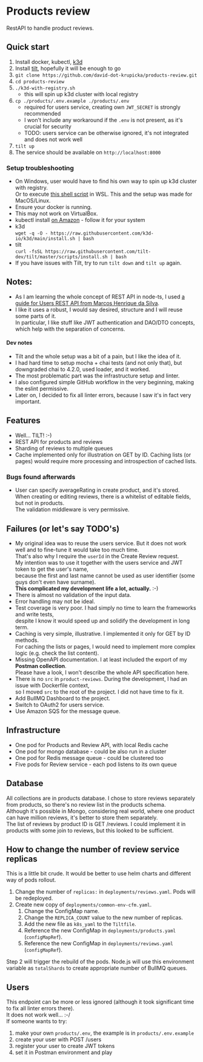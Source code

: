 # Products review
RestAPI to handle product reviews.

## Quick start
1. Install docker, kubectl, [k3d](https://k3d.io/v5.7.3/#install-script)
2. Install [tilt](https://github.com/windmilleng/tilt#installing), hopefully it will be enough to go
3. `git clone https://github.com/david-dot-krupicka/products-review.git`
4. `cd products-review`
5.  `./k3d-with-registry.sh`
    - this will spin up k3d cluster with local registry
6. `cp ./products/.env.example ./products/.env`
    - required for users service, creating own `JWT_SECRET` is strongly recommended
    - I won't include any workaround if the `.env` is not present, as it's crucial for security
    - TODO: users service can be otherwise ignored, it's not integrated and does not work well
7. `tilt up`
8. The service should be available on `http://localhost:8000`

### Setup troubleshooting
* On Windows, user would have to find his own way to spin up k3d cluster with registry.\
  Or to execute [this shell script](k3d-with-registry.sh) in WSL. This and the setup was made for MacOS/Linux.
* Ensure your docker is running.
* This may not work on VirtualBox.
* kubectl install [on Amazon](https://docs.aws.amazon.com/eks/latest/userguide/install-kubectl.html#kubectl-install-update) - follow it for your system
* k3d\
  `wget -q -O - https://raw.githubusercontent.com/k3d-io/k3d/main/install.sh | bash`
* tilt\
  `curl -fsSL https://raw.githubusercontent.com/tilt-dev/tilt/master/scripts/install.sh | bash`
* If you have issues with Tilt, try to run `tilt down` and `tilt up` again.

## Notes:
* As I am learning the whole concept of REST API in node-ts,
  I used [a guide for Users REST API from Marcos Henrique da Silva](https://www.toptal.com/express-js/nodejs-typescript-rest-api-pt-1).
* I like it uses a robust, I would say desired, structure and I will reuse some parts of it.\
  In particular, I like stuff like JWT authentication and DAO/DTO concepts,
  which help with the separation of concerns.
#### Dev notes
* Tilt and the whole setup was a bit of a pain, but I like the idea of it.
* I had hard time to setup mocha + chai tests (and not only that), but downgraded chai to 4.2.0, used loader, and it worked.
* The most problematic part was the infrastructure setup and linter.
* I also configured simple GitHub workflow in the very beginning, making the eslint permissive.
* Later on, I decided to fix all linter errors, because I saw it's in fact very important.

## Features
* Well... TILT! :-)
* REST API for products and reviews
* Sharding of reviews to multiple queues
* Cache implemented only for illustration on GET by ID. Caching lists (or pages) would require more processing and introspection of cached lists.

### Bugs found afterwards
* User can specify averageRating in create product, and it's stored.\
  When creating or editing reviews, there is a whitelist of editable fields, but not in products.\
  The validation middleware is very permissive.

## Failures (or let's say TODO's)
* My original idea was to reuse the users service. But it does not work well and to fine-tune it would take too much time.\
  That's also why I require the `userId` in the Create Review request.\
  My intention was to use it together with the users service and JWT token to get the user's name,\
  because the first and last name cannot be used as user identifier (some guys don't even have surname).\
  <b>This complicated my development life a lot, actually.</b> :-)
* There is almost no validation of the input data.
* Error handling may not be ideal.
* Test coverage is very poor. I had simply no time to learn the frameworks and write tests,\
  despite I know it would speed up and solidify the development in long term.
* Caching is very simple, illustrative. I implemented it only for GET by ID methods.\
  For caching the lists or pages, I would need to implement more complex logic (e.g. check the list content).
* Missing OpenAPI documentation. I at least included the export of my <b>Postman collection</b>.\
  Please have a look, I won't describe the whole API specification here.
* There is no `src` in `product-reviews`. During the development, I had an issue with Dockerfile context,\
  so I moved `src` to the root of the project. I did not have time to fix it.
* Add BullMQ Dashboard to the project.
* Switch to OAuth2 for users service.
* Use Amazon SQS for the message queue.

## Infrastructure
* One pod for Products and Review API, with local Redis cache
* One pod for mongo database - could be also run in a cluster
* One pod for Redis message queue - could be clustered too
* Five pods for Review service - each pod listens to its own queue

## Database
All collections are in products database.
I chose to store reviews separately from products, so there's no review list in the products schema.\
Although it's possible in Mongo, considering real world, where one product can have million reviews,
it's better to store them separately.\
The list of reviews by product ID is GET /reviews.
I could implement it in products with some join to reviews, but this looked to be sufficient.

## How to change the number of review service replicas
This is a little bit crude. It would be better to use helm charts and different way of pods rollout.
1. Change the number of `replicas:` in `deployments/reviews.yaml`. 
   Pods will be redeployed.
2. Create new copy of `deployments/common-env-cfm.yaml`.
   1. Change the ConfigMap name.
   2. Change the `REPLICA_COUNT` value to the new number of replicas.
   3. Add the new file as `k8s_yaml` to the `Tiltfile`.
   4. Reference the new ConfigMap in `deployments/products.yaml` (`configMapRef`).
   5. Reference the new ConfigMap in `deployments/reviews.yaml` (`configMapRef`).

Step 2 will trigger the rebuild of the pods. Node.js will use this environment
variable as `totalShards` to create appropriate number of BullMQ queues.

## Users
This endpoint can be more or less ignored (although it took significant time to fix all linter errors there).\
It does not work well... :-/\
If someone wants to try:
1. make your own `products/.env`, the example is in `products/.env.example`
2. create your user with POST /users
3. register your user to create JWT tokens
4. set it in Postman environment and play
